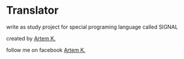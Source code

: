# Translator

write as study project for special programing language called SIGNAL

created by [Artem K.](https://github.com/Kryvonis)

follow me on facebook [Artem K.](https://www.facebook.com/artem.kryvonis)
